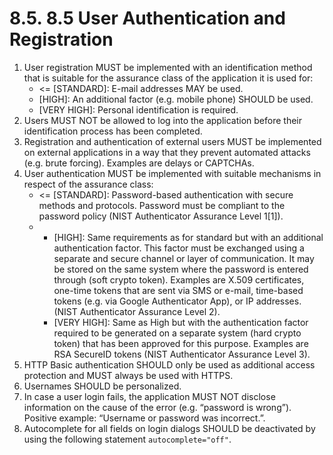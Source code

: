 # 8.5. 8.5 User Authentication and Registration

1. User registration MUST be implemented with an identification method that is suitable for the assurance class of the application it is used for:
    - <= [STANDARD]: E-mail addresses MAY be used.
    - [HIGH]: An additional factor (e.g. mobile phone) SHOULD be used.
    - [VERY HIGH]: Personal identification is required.
2. Users MUST NOT be allowed to log into the application before their identification process has been completed.
3. Registration and authentication of external users MUST be implemented on external applications in a way that they prevent automated attacks (e.g. brute forcing). Examples are delays or CAPTCHAs.
4. User authentication MUST be implemented with suitable mechanisms in respect of the assurance class:
    -  <= [STANDARD]: Password-based authentication with secure methods and protocols. Password must be compliant to the password policy (NIST Authenticator Assurance Level 1[1]).
    -  - [HIGH]: Same requirements as for standard but with an additional authentication factor. This factor must be exchanged using a separate and secure channel or layer of communication. It may be stored on the same system where the password is entered through (soft crypto token). Examples are X.509 certificates, one-time tokens that are sent via SMS or e-mail, time-based tokens (e.g. via Google Authenticator App), or IP addresses. (NIST Authenticator Assurance Level 2).
       - [VERY HIGH]: Same as High but with the authentication factor required to be generated on a separate system (hard crypto token) that has been approved for this purpose. Examples are RSA SecureID tokens (NIST Authenticator Assurance Level 3).
5. HTTP Basic authentication SHOULD only be used as additional access protection and MUST always be used with HTTPS.
6. Usernames SHOULD be personalized.
7. In case a user login fails, the application MUST NOT disclose information on the cause of the error (e.g. “password is wrong”). Positive example: “Username or password was incorrect.”.
8. Autocomplete for all fields on login dialogs SHOULD be deactivated by using the following statement `autocomplete="off"`.


[^1]: See NIST SP 800-63b, NIST Special Publication 800-63B Digital Identity Guideline, Authenticator Assurance Levels: (https://pages.nist.gov/800-63-3/sp800-63b.html#sec4)
